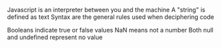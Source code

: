 Javascript is an interpreter between you and the machine
A "string" is defined as text
Syntax are the general rules used when deciphering code

Booleans indicate true or false values
NaN means not a number
Both null and undefined represent no value